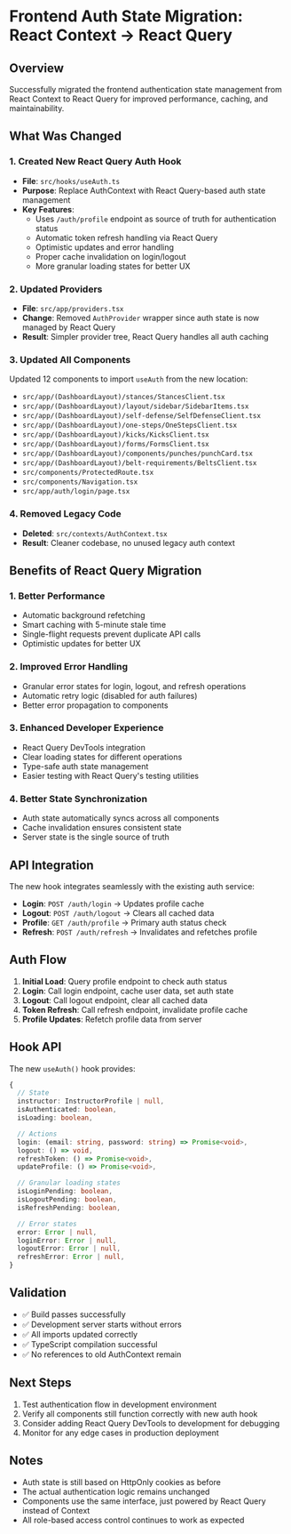 # Frontend Auth State Migration: React Context → React Query

## Overview

Successfully migrated the frontend authentication state management from React Context to React Query for improved performance, caching, and maintainability.

## What Was Changed

### 1. Created New React Query Auth Hook

- **File**: `src/hooks/useAuth.ts`
- **Purpose**: Replace AuthContext with React Query-based auth state management
- **Key Features**:
  - Uses `/auth/profile` endpoint as source of truth for authentication status
  - Automatic token refresh handling via React Query
  - Optimistic updates and error handling
  - Proper cache invalidation on login/logout
  - More granular loading states for better UX

### 2. Updated Providers

- **File**: `src/app/providers.tsx`
- **Change**: Removed `AuthProvider` wrapper since auth state is now managed by React Query
- **Result**: Simpler provider tree, React Query handles all auth caching

### 3. Updated All Components

Updated 12 components to import `useAuth` from the new location:

- `src/app/(DashboardLayout)/stances/StancesClient.tsx`
- `src/app/(DashboardLayout)/layout/sidebar/SidebarItems.tsx`
- `src/app/(DashboardLayout)/self-defense/SelfDefenseClient.tsx`
- `src/app/(DashboardLayout)/one-steps/OneStepsClient.tsx`
- `src/app/(DashboardLayout)/kicks/KicksClient.tsx`
- `src/app/(DashboardLayout)/forms/FormsClient.tsx`
- `src/app/(DashboardLayout)/components/punches/punchCard.tsx`
- `src/app/(DashboardLayout)/belt-requirements/BeltsClient.tsx`
- `src/components/ProtectedRoute.tsx`
- `src/components/Navigation.tsx`
- `src/app/auth/login/page.tsx`

### 4. Removed Legacy Code

- **Deleted**: `src/contexts/AuthContext.tsx`
- **Result**: Cleaner codebase, no unused legacy auth context

## Benefits of React Query Migration

### 1. **Better Performance**

- Automatic background refetching
- Smart caching with 5-minute stale time
- Single-flight requests prevent duplicate API calls
- Optimistic updates for better UX

### 2. **Improved Error Handling**

- Granular error states for login, logout, and refresh operations
- Automatic retry logic (disabled for auth failures)
- Better error propagation to components

### 3. **Enhanced Developer Experience**

- React Query DevTools integration
- Clear loading states for different operations
- Type-safe auth state management
- Easier testing with React Query's testing utilities

### 4. **Better State Synchronization**

- Auth state automatically syncs across all components
- Cache invalidation ensures consistent state
- Server state is the single source of truth

## API Integration

The new hook integrates seamlessly with the existing auth service:

- **Login**: `POST /auth/login` → Updates profile cache
- **Logout**: `POST /auth/logout` → Clears all cached data
- **Profile**: `GET /auth/profile` → Primary auth status check
- **Refresh**: `POST /auth/refresh` → Invalidates and refetches profile

## Auth Flow

1. **Initial Load**: Query profile endpoint to check auth status
2. **Login**: Call login endpoint, cache user data, set auth state
3. **Logout**: Call logout endpoint, clear all cached data
4. **Token Refresh**: Call refresh endpoint, invalidate profile cache
5. **Profile Updates**: Refetch profile data from server

## Hook API

The new `useAuth()` hook provides:

```typescript
{
  // State
  instructor: InstructorProfile | null,
  isAuthenticated: boolean,
  isLoading: boolean,

  // Actions
  login: (email: string, password: string) => Promise<void>,
  logout: () => void,
  refreshToken: () => Promise<void>,
  updateProfile: () => Promise<void>,

  // Granular loading states
  isLoginPending: boolean,
  isLogoutPending: boolean,
  isRefreshPending: boolean,

  // Error states
  error: Error | null,
  loginError: Error | null,
  logoutError: Error | null,
  refreshError: Error | null,
}
```

## Validation

- ✅ Build passes successfully
- ✅ Development server starts without errors
- ✅ All imports updated correctly
- ✅ TypeScript compilation successful
- ✅ No references to old AuthContext remain

## Next Steps

1. Test authentication flow in development environment
2. Verify all components still function correctly with new auth hook
3. Consider adding React Query DevTools to development for debugging
4. Monitor for any edge cases in production deployment

## Notes

- Auth state is still based on HttpOnly cookies as before
- The actual authentication logic remains unchanged
- Components use the same interface, just powered by React Query instead of Context
- All role-based access control continues to work as expected
